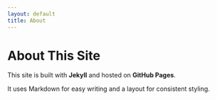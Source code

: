 ```yaml
---
layout: default
title: About
---
```


# About This Site

This site is built with **Jekyll** and hosted on **GitHub Pages**.

It uses Markdown for easy writing and a layout for consistent styling.
